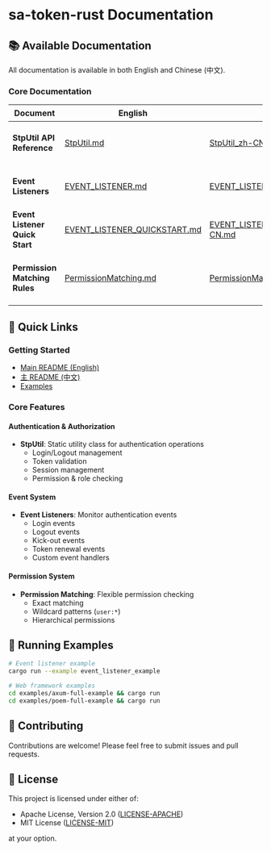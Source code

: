 # sa-token-rust Documentation

## 📚 Available Documentation

All documentation is available in both English and Chinese (中文).

### Core Documentation

| Document | English | 中文 | Description |
|----------|---------|------|-------------|
| **StpUtil API Reference** | [StpUtil.md](./StpUtil.md) | [StpUtil_zh-CN.md](./StpUtil_zh-CN.md) | Complete guide to the StpUtil utility class |
| **Event Listeners** | [EVENT_LISTENER.md](./EVENT_LISTENER.md) | [EVENT_LISTENER_zh-CN.md](./EVENT_LISTENER_zh-CN.md) | Comprehensive event listening system documentation |
| **Event Listener Quick Start** | [EVENT_LISTENER_QUICKSTART.md](./EVENT_LISTENER_QUICKSTART.md) | [EVENT_LISTENER_QUICKSTART_zh-CN.md](./EVENT_LISTENER_QUICKSTART_zh-CN.md) | Quick start guide for event listeners |
| **Permission Matching Rules** | [PermissionMatching.md](./PermissionMatching.md) | [PermissionMatching.md](./PermissionMatching.md) | Permission checking and wildcard matching (bilingual) |

## 📖 Quick Links

### Getting Started
- [Main README (English)](../README.md)
- [主 README (中文)](../README_zh-CN.md)
- [Examples](../examples/)

### Core Features

#### Authentication & Authorization
- **StpUtil**: Static utility class for authentication operations
  - Login/Logout management
  - Token validation
  - Session management
  - Permission & role checking

#### Event System
- **Event Listeners**: Monitor authentication events
  - Login events
  - Logout events
  - Kick-out events
  - Token renewal events
  - Custom event handlers

#### Permission System
- **Permission Matching**: Flexible permission checking
  - Exact matching
  - Wildcard patterns (`user:*`)
  - Hierarchical permissions

## 🚀 Running Examples

```bash
# Event listener example
cargo run --example event_listener_example

# Web framework examples
cd examples/axum-full-example && cargo run
cd examples/poem-full-example && cargo run
```

## 🤝 Contributing

Contributions are welcome! Please feel free to submit issues and pull requests.

## 📄 License

This project is licensed under either of:

- Apache License, Version 2.0 ([LICENSE-APACHE](../LICENSE-APACHE))
- MIT License ([LICENSE-MIT](../LICENSE-MIT))

at your option.

